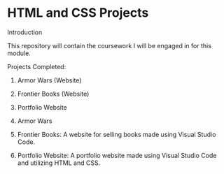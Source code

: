 # HTML and CSS Projects
 Introduction

This repository will contain the coursework I will be engaged in for this module.

Projects Completed:

1. Armor Wars (Website)
2. Frontier Books (Website)
3. Portfolio Website

1. Armor Wars

2. Frontier Books: A website for selling books made using Visual Studio Code.

3. Portfolio Website: A portfolio website made using Visual Studio Code and utilizing HTML and CSS.
